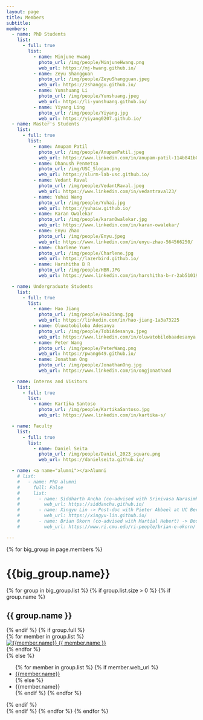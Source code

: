 ```yaml
---
layout: page
title: Members
subtitle:
members:
  - name: PhD Students
    list:
      - full: true
        list:
          - name: Minjune Hwang
            photo_url: /img/people/MinjuneHwang.png
            web_url: https://mj-hwang.github.io/
          - name: Zeyu Shangguan
            photo_url: /img/people/ZeyuShangguan.jpeg
            web_url: https://zshanggu.github.io/
          - name: Yunshuang Li
            photo_url: /img/people/Yunshuang.jpeg
            web_url: https://li-yunshuang.github.io/
          - name: Yiyang Ling
            photo_url: /img/people/Yiyang.jpg
            web_url: https://yiyang0207.github.io/
  - name: Master's Students
    list:
      - full: true
        list:
          - name: Anupam Patil
            photo_url: /img/people/AnupamPatil.jpeg
            web_url: https://www.linkedin.com/in/anupam-patil-114b841b0/
          - name: Dhanush Penmetsa
            photo_url: /img/USC_Slogan.png
            web_url: https://slurm-lab-usc.github.io/
          - name: Vedant Raval
            photo_url: /img/people/VedantRaval.jpeg
            web_url: https://www.linkedin.com/in/vedantraval23/
          - name: Yuhai Wang
            photo_url: /img/people/Yuhai.jpg
            web_url: https://yuhaiw.github.io/
          - name: Karan Owalekar
            photo_url: /img/people/karanOwalekar.jpg
            web_url: https://www.linkedin.com/in/karan-owalekar/
          - name: Enyu Zhao
            photo_url: /img/people/Enyu.jpeg
            web_url: https://www.linkedin.com/in/enyu-zhao-564566250/
          - name: Charlene Yuen
            photo_url: /img/people/Charlene.jpg
            web_url: https://lazerbird.github.io/
          - name: Harshitha B R
            photo_url: /img/people/HBR.JPG
            web_url: https://www.linkedin.com/in/harshitha-b-r-2ab510190/

  - name: Undergraduate Students
    list:
      - full: true
        list:
          - name: Hao Jiang
            photo_url: /img/people/HaoJiang.jpg
            web_url: https://linkedin.com/in/hao-jiang-1a3a73225
          - name: Oluwatobiloba Adesanya
            photo_url: /img/people/TobiAdesanya.jpeg
            web_url: https://www.linkedin.com/in/oluwatobilobaadesanya   
          - name: Peter Wang
            photo_url: /img/people/PeterWang.png
            web_url: https://pwang649.github.io/
          - name: Jonathan Ong
            photo_url: /img/people/JonathanOng.jpg
            web_url: https://www.linkedin.com/in/ongjonathand

  - name: Interns and Visitors
    list:
      - full: true
        list:
          - name: Kartika Santoso
            photo_url: /img/people/KartikaSantoso.jpg
            web_url: https://www.linkedin.com/in/kartika-s/

  - name: Faculty
    list:
      - full: true
        list:
          - name: Daniel Seita
            photo_url: /img/people/Daniel_2023_square.png
            web_url: https://danielseita.github.io/

  - name: <a name="alumni"></a>Alumni
    # list:
    #   - name: PhD alumni
    #     full: False
    #     list:
    #       - name: Siddharth Ancha (co-advised with Srinivasa Narasimhan) -> Post-doc with Nick Roy at MIT
    #         web_url: https://siddancha.github.io/
    #       - name: Xingyu Lin -> Post-doc with Pieter Abbeel at UC Berkeley
    #         web_url: https://xingyu-lin.github.io/
    #       - name: Brian Okorn (co-advised with Martial Hebert) -> Boston Dynamics AI Institute
    #         web_url: https://www.ri.cmu.edu/ri-people/brian-e-okorn/

---
```


<div class="row">
  {% for big_group in page.members %}
    <h1> {{big_group.name}} </h1>
    {% for group in big_group.list %}
    {% if group.list.size > 0 %}
      {% if group.name %}
        <h2>{{ group.name }}</h2>
      {% endif %}
      {% if group.full %}
      <div class="row member-row">
        {% for member in group.list %}
          <div class="col-xl-3 col-lg-3 col-md-3 text-center col-sm-6 col-xs-6 member-col">
            <a target="_blank" href="{{ member.web_url }}">
              <img class="img-responsive" src="{{ member.photo_url }}" alt="{{member.name}}">
            </a>
            <a target="_blank" href="{{ member.web_url }}">
              {{ member.name }}
            </a>
          </div>
        {% endfor %}
      </div>
      {% else %}
        <ul>
          {% for member in group.list %}
            {% if member.web_url %}
              <li><a href="{{member.web_url}}"> {{member.name}} </a></li>
            {% else %}
              <li><a> {{member.name}} </a></li>
            {% endif %}
          {% endfor %}
        </ul>
      {% endif %}
    <br>
    {% endif %}
    {% endfor %}
  {% endfor %}
</div>
